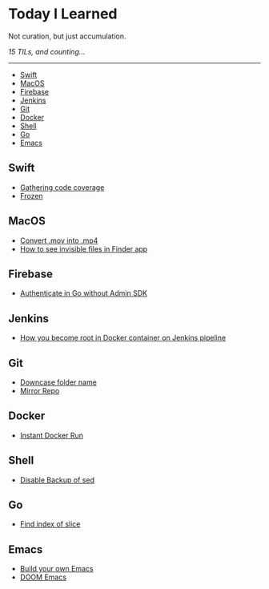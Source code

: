 Today I Learned
==================

Not curation, but just accumulation.

*15 TILs, and counting...*

---

- [Swift](#swift)
- [MacOS](#macoS)
- [Firebase](#firebase)
- [Jenkins](#jenkins)
- [Git](#git)
- [Docker](#docker)
- [Shell](#shell)
- [Go](#go)
- [Emacs](#emacs)

## Swift

- [Gathering code coverage](/swift/gathering-test-coverage.md)
- [Frozen](/swift/frozen.md)

## MacOS

- [Convert .mov into .mp4](/macos/convert-mov-into-mp4.md)
- [How to see invisible files in Finder app](/macos/how-to-see-invisible-files-in-finder-app.md)

## Firebase

- [Authenticate in Go without Admin SDK](/firebase/authenticate-in-go-without-adminsdk.md)

## Jenkins

- [How you become root in Docker container on Jenkins pipeline](/jenkins/how-you-become-root-in-docker-container.md)


## Git

- [Downcase folder name](git/downcase-folder-name.md)
- [Mirror Repo](git/mirror-repo.md)

## Docker

- [Instant Docker Run](docker/instant-docker-run.md)

## Shell

- [Disable Backup of sed](shell/disable-backup-of-sed.md)

## Go

- [Find index of slice](go/index_of_slice.md)

## Emacs

- [Build your own Emacs](emacs/build_your_own_emacs.md)
- [DOOM Emacs](emacs/doom_emacs.md)
